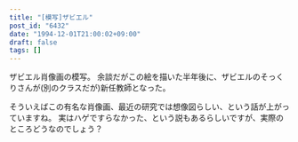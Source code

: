 ```yaml
---
title: "[模写]ザビエル"
post_id: "6432"
date: "1994-12-01T21:00:02+09:00"
draft: false
tags: []
---
```



ザビエル肖像画の模写。
余談だがこの絵を描いた半年後に、ザビエルのそっくりさんが(別のクラスだが)新任教師となった。

そういえばこの有名な肖像画、最近の研究では想像図らしい、という話が上がっていますね。
実はハゲですらなかった、という説もあるらしいですが、実際のところどうなのでしょう？
